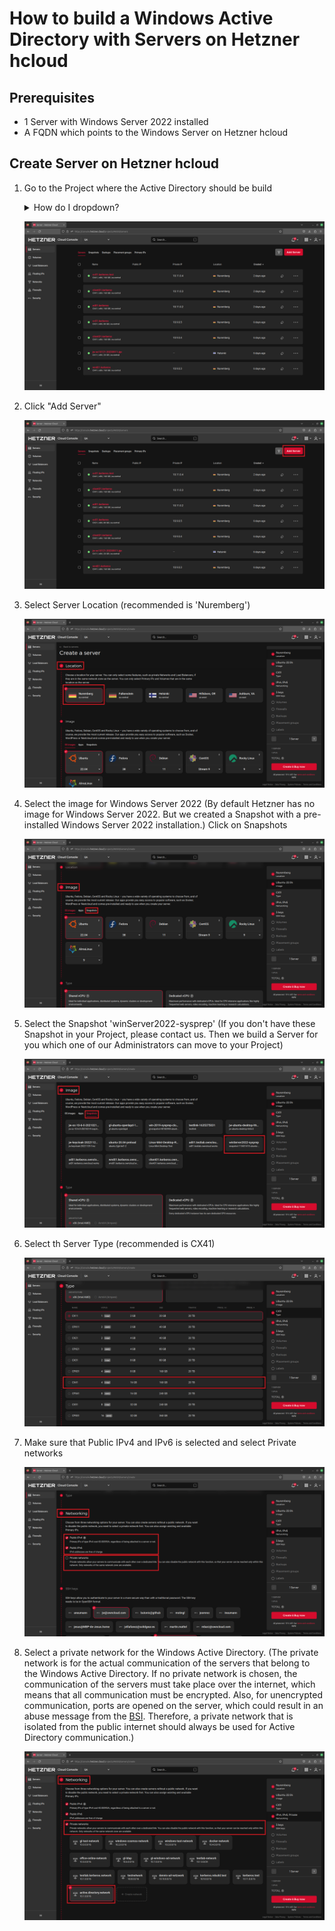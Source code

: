 # How to build a Windows Active Directory with Servers on Hetzner hcloud

## Prerequisites
* 1 Server with Windows Server 2022 installed
* A FQDN which points to the Windows Server on Hetzner hcloud

## Create Server on Hetzner hcloud
1. Go to the Project where the Active Directory should be build

    <details>
      <summary>How do I dropdown?</summary>
      <br>

      :[owncloud kerberos setup][/guides/owncloud_kerberos_setup.md]

    </details>

   ![image](/images/hetzner_hcloud_project_overview.png)

2. Click "Add Server"

    ![image](/images/hetzner_hcloud_project_overview_add_server_button.png)

3. Select Server Location (recommended is 'Nuremberg')

   ![image](/images/hetzner_create_windows_server_2022_active_directory_location.png)

4. Select the image for Windows Server 2022 (By default Hetzner has no image for Windows Server 2022. But we created a Snapshot with a pre-installed Windows Server 2022 installation.) Click on Snapshots

   ![image](/images/hetzner_create_windows_server_2022_active_directory_image.png)

5. Select the Snapshot 'winServer2022-sysprep' (If you don't have these Snapshot in your Project, please contact us. Then we build a Server for you which one of our Administrators can move to your Project)

   ![images](/images/hetzner_create_windows_server_2022_active_directory_snapshots.png)

6. Select th Server Type (recommended is CX41)

   ![image](/images/hetzner_create_windows_server_2022_active_directory_server_type.png)

7. Make sure that Public IPv4 and IPv6 is selected and select Private networks

   ![image](/images/hetzner_create_windows_server_2022_active_directory_networking.png)

8. Select a private network for the Windows Active Directory. (The private network is for the actual communication of the servers that belong to the Windows Active Directory. If no private network is chosen, the communication of the servers must take place over the internet, which means that all communication must be encrypted. Also, for unencrypted communication, ports are opened on the server, which could result in an abuse message from the [BSI](https://www.bsi.bund.de). Therefore, a private network that is isolated from the public internet should always be used for Active Directory communication.)

   ![image](/images/hetzner_create_windows_server_2022_active_directory_networking_private_network.png)